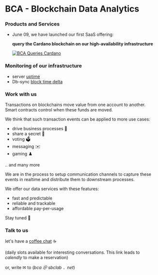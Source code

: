 # BCA - Blockchain Data Analytics

### Products and Services

* June 09, we have launched our first SaaS offering:

  **query the Cardano blockchain on our high-availability infrastructure**

  [![BCA Queries Cardano](https://blockchain-data-analytics.github.io/BCA-Queries-Cardano/images/BCA_Queries_logo_filled.png)](https://blockchain-data-analytics.github.io/BCA-Queries-Cardano/)


### Monitoring of our infrastructure

- server [uptime](https://stats.uptimerobot.com/6Zny9vYklU)
- Db-sync [block time delta](https://monitoring.bca.sbclab.net/public-dashboards/358cf9717a3d4927a836983bc6a42003?orgId=1)


### Work with us

Transactions on blockchains move value from one account to another. Smart contracts control when these funds are moved.

We think that such transaction events can be applied to more use cases:
* drive business processes 🤸
* share a secret 🔑
* voting 🗳️
* messaging ✉️
* gaming ♟️

.. and many more

We are in the process to setup communication channels to capture these events in realtime and distribute them to downstream processes.

We offer our data services with these features:
- fast and predictable
- reliable and trackable
- affordable pay-per-usage

Stay tuned 🚀


### Talk to us

let's have a [coffee chat](https://calendly.com/avd-oiog/coffee-chat)  ☕ 

(daily slots available for interesting conversations. This link leads to _calendly_ to make a reservation)

or, write ✉ to (_bca ＠ sbclab ．net_)
